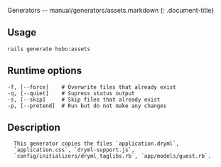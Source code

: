 Generators -- manual/generators/assets.markdown
{: .document-title}


## Usage

    

    rails generate hobo:assets


## Runtime options

    

    -f, [--force]    # Overwrite files that already exist
    -q, [--quiet]    # Supress status output
    -s, [--skip]     # Skip files that already exist
    -p, [--pretend]  # Run but do not make any changes


## Description

    


      This generator copies the files `application.dryml`,
      `application.css`, `dryml-support.js`,
      `config/initializers/dryml_taglibs.rb`, `app/models/guest.rb`.

